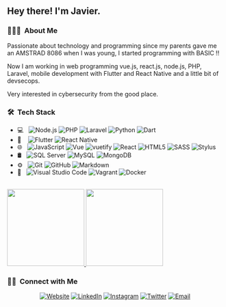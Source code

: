 <h2> Hey there! I'm Javier.</h2>

<h3> 👨🏻‍💻 &nbsp;About Me </h3>

Passionate about technology and programming since my parents gave me an AMSTRAD 8086 when I was young, I started programming with BASIC !!

Now I am working in web programming vue.js, react.js, node.js, PHP, Laravel, mobile development with Flutter and React Native and a little bit of devsecops.

Very interested in cybersecurity from the good place. 

<h3> 🛠 &nbsp;Tech Stack</h3>

- 💻 &nbsp;
  ![Node.js](https://img.shields.io/badge/-node-333333?style=flat&logo=node.js)
  ![PHP](https://img.shields.io/badge/-PHP-333333?style=flat&logo=php)
  ![Laravel](https://img.shields.io/badge/-Laravel-333333?style=flat&logo=laravel)
  ![Python](https://img.shields.io/badge/-Python-333333?style=flat&logo=python)
  ![Dart](https://img.shields.io/badge/-Python-333333?style=flat&logo=python)
- 📱 &nbsp;&nbsp;
  ![Flutter](https://img.shields.io/badge/-Flutter-333333?style=flat&logo=flutter&logoColor=007ACC)
  ![React Native](https://img.shields.io/badge/-React%20Native-333333?style=flat&logo=react)
- 🌐 &nbsp;
  ![JavaScript](https://img.shields.io/badge/-JavaScript-333333?style=flat&logo=javascript)
  ![Vue](https://img.shields.io/badge/-Vue-333333?style=flat&logo=vue.js)
  ![vuetify](https://img.shields.io/badge/-Vuetify-333333?style=flat&logo=vuetify&logoColor=007ACC)
  ![React](https://img.shields.io/badge/-React-333333?style=flat&logo=react)
  ![HTML5](https://img.shields.io/badge/-HTML5-333333?style=flat&logo=HTML5)
  ![SASS](https://img.shields.io/badge/-SASS-333333?style=flat&logo=sass)
  ![Stylus](https://img.shields.io/badge/-Stylus-333333?style=flat&logo=stylus)
- 🛢 &nbsp;
  ![SQL Server](https://img.shields.io/badge/-SQL%20Server-333333)
  ![MySQL](https://img.shields.io/badge/-MySQL-333333?style=flat&logo=mysql)
  ![MongoDB](https://img.shields.io/badge/-MongoDB-333333?style=flat&logo=mongodb)
- ⚙️ &nbsp;
  ![Git](https://img.shields.io/badge/-Git-333333?style=flat&logo=git)
  ![GitHub](https://img.shields.io/badge/-GitHub-333333?style=flat&logo=github)
  ![Markdown](https://img.shields.io/badge/-Markdown-333333?style=flat&logo=markdown)
- 🔧 &nbsp;
  ![Visual Studio Code](https://img.shields.io/badge/-Visual%20Studio%20Code-333333?style=flat&logo=visual-studio-code&logoColor=007ACC)
  ![Vagrant](https://img.shields.io/badge/-Vagrant-333333?style=flat&logo=vagrant&logoColor=007ACC)
  ![Docker](https://img.shields.io/badge/-Docker-333333?style=flat&logo=docker&logoColor=007ACC)
  

<br/>

<a href="https://github.com/AVS1508">
  <img height="180em" src="https://github-readme-stats.vercel.app/api?username=sauradev&theme=buefy&show_icons=true" />
  <img height="180em" src="https://github-readme-stats.vercel.app/api/top-langs/?username=sauradev&theme=buefy&layout=compact" />
</a>

<br/>

<h3> 🤝🏻 &nbsp;Connect with Me </h3>

<p align="center">
<a href="https://www.saura.dev/"><img alt="Website" src="https://img.shields.io/badge/Website-www.saura.dev-blue?style=flat-square&logo=google-chrome"></a>
<a href="https://www.linkedin.com/in/sauradev/"><img alt="LinkedIn" src="https://img.shields.io/badge/LinkedIn-Javier%20Saura%20García-blue?style=flat-square&logo=linkedin"></a>
<a href="https://www.instagram.com/sauradev/"><img alt="Instagram" src="https://img.shields.io/badge/Instagram-sauradev-blue?style=flat-square&logo=instagram"></a>
<a href="https://www.twitter.com/sauradev/"><img alt="Twitter" src="https://img.shields.io/badge/Twitter-sauradev-blue?style=flat-square&logo=twitter"></a>
<a href="mailto:javier@saura.dev"><img alt="Email" src="https://img.shields.io/badge/Email-javier@saura.dev-blue?style=flat-square&logo=gmail"></a>
</p>
